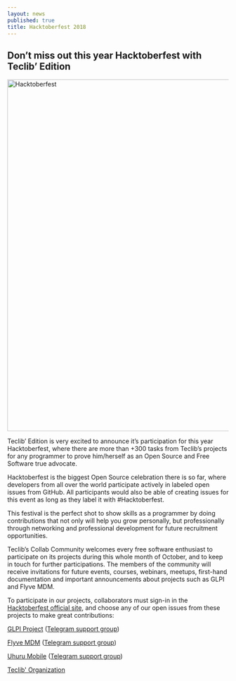 ```yaml
---
layout: news
published: true
title: Hacktoberfest 2018
---
```


## Don’t miss out this year Hacktoberfest with Teclib’ Edition

<img class="center-block" src="{{ 'images/posts/hacktoberfest.jpg' | absolute_url }}"  width ="800" alt="Hacktoberfest">

Teclib’ Edition is very excited to announce it’s participation for this year Hacktoberfest, where there are more than +300 tasks from Teclib’s projects for any programmer to prove him/herself as an Open Source and Free Software true advocate.

Hacktoberfest is the biggest Open Source celebration there is so far, where developers from all over the world participate actively in labeled open issues from GitHub. All participants would also be able of creating issues for this event as long as they label it with #Hacktoberfest.

This festival is the perfect shot to show skills as a programmer by doing contributions that not only will help you grow personally, but professionally through networking and professional development for future recruitment opportunities. 

Teclib’s Collab Community welcomes every free software enthusiast to participate on its projects during this whole month of October, and to keep in touch for further participations. The members of the community will receive invitations for future events, courses, webinars, meetups, first-hand documentation and important announcements about projects such as GLPI and Flyve MDM.

To participate in our projects, collaborators must sign-in in the [Hacktoberfest official site](https://hacktoberfest.digitalocean.com/), and choose any of our open issues from these projects to make great contributions:

[GLPI Project](https://git.io/fxmYa)
([Telegram support group](https://t.me/glpien))

[Flyve MDM](https://git.io/fxmqt)
([Telegram support group](https://t.me/flyvemdm))

[Uhuru Mobile](https://git.io/fxmGq)
([Telegram support group](https://t.me/uhurumobile))

[Teclib' Organization](https://git.io/fxmsd)